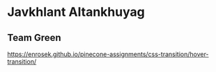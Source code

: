 # Javkhlant Altankhuyag

## Team Green

https://enrosek.github.io/pinecone-assignments/css-transition/hover-transition/
